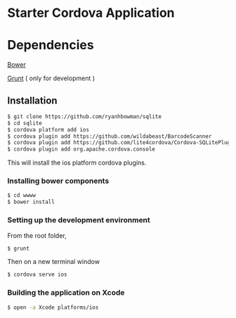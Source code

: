 Starter Cordova Application
==========================


# Dependencies

[Bower](http://bower.io)

[Grunt](http://gruntjs.com) ( only for development )


## Installation

```bash
$ git clone https://github.com/ryanhbowman/sqlite
$ cd sqlite
$ cordova platform add ios
$ cordova plugin add https://github.com/wildabeast/BarcodeScanner
$ cordova plugin add https://github.com/lite4cordova/Cordova-SQLitePlugin
$ cordova plugin add org.apache.cordova.console
```

This will install the ios platform cordova plugins.


### Installing bower components

```bash
$ cd wwww
$ bower install
```


### Setting up the development environment

From the root folder,

```bash
$ grunt
```

Then on a new terminal window

```bash
$ cordova serve ios
```

### Building the application on Xcode

```bash
$ open -a Xcode platforms/ios
```
